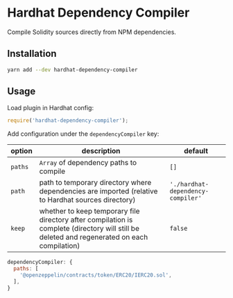 # Hardhat Dependency Compiler

Compile Solidity sources directly from NPM dependencies.

## Installation

```bash
yarn add --dev hardhat-dependency-compiler
```

## Usage

Load plugin in Hardhat config:

```javascript
require('hardhat-dependency-compiler');
```

Add configuration under the `dependencyCompiler` key:

| option | description | default |
|-|-|-|
| `paths` | `Array` of dependency paths to compile | `[]` |
| `path` | path to temporary directory where dependencies are imported (relative to Hardhat sources directory) | `'./hardhat-dependency-compiler'` |
| `keep` | whether to keep temporary file directory after compilation is complete (directory will still be deleted and regenerated on each compilation)| `false` |

```javascript
dependencyCompiler: {
  paths: [
    '@openzeppelin/contracts/token/ERC20/IERC20.sol',
  ],
}
```
